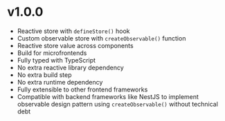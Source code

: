 # v1.0.0

- Reactive store with `defineStore()` hook
- Custom observable store with `createObservable()` function
- Reactive store value across components
- Build for microfrontends
- Fully typed with TypeScript
- No extra reactive library dependency
- No extra build step
- No extra runtime dependency
- Fully extensible to other frontend frameworks
- Compatible with backend frameworks like NestJS to implement observable design pattern using `createObservable()`
  without technical debt